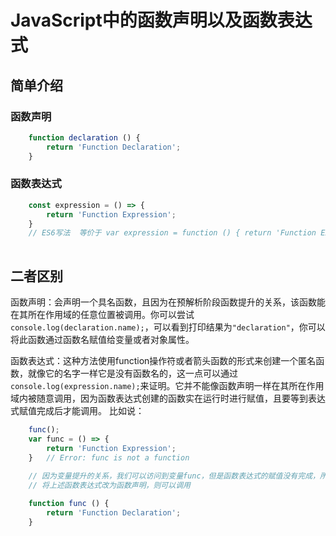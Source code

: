 # JavaScript中的函数声明以及函数表达式
## 简单介绍
### 函数声明
```javascript
    function declaration () {
        return 'Function Declaration';
    }
```
### 函数表达式
```javascript
    const expression = () => {
        return 'Function Expression';
    } 
    // ES6写法  等价于 var expression = function () { return 'Function Expression'; }
    
```
## 二者区别
函数声明：会声明一个具名函数，且因为在预解析阶段函数提升的关系，该函数能在其所在作用域的任意位置被调用。你可以尝试`console.log(declaration.name);`，可以看到打印结果为`"declaration"`，你可以将此函数通过函数名赋值给变量或者对象属性。

函数表达式：这种方法使用function操作符或者箭头函数的形式来创建一个匿名函数，就像它的名字一样它是没有函数名的，这一点可以通过`console.log(expression.name);`来证明。它并不能像函数声明一样在其所在作用域内被随意调用，因为函数表达式创建的函数实在运行时进行赋值，且要等到表达式赋值完成后才能调用。
比如说：
```javascript
    func();
    var func = () => {
        return 'Function Expression';
    }   // Error: func is not a function
    
    // 因为变量提升的关系，我们可以访问到变量func，但是函数表达式的赋值没有完成，所以还不能进行调用
    // 将上述函数表达式改为函数声明，则可以调用

    function func () {
        return 'Function Declaration';
    }

```
